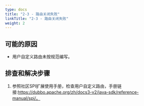 ```yaml
---
type: docs
title: "2-3 - 路由关闭失败"
linkTitle: "2-3 - 路由关闭失败"
weight: 2
---
```


## 可能的原因

* 用户自定义路由未按规范编写。

## 排查和解决步骤
1. 参照社区SPI扩展使用手册，检查用户自定义路由，手册链接:https://dubbo.apache.org/zh/docs3-v2/java-sdk/reference-manual/spi/。




<p style="margin-top: 3rem;"> </p>